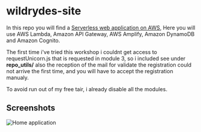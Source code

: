 # wildrydes-site

In this repo you will find a [Serverless web application on AWS](https://aws.amazon.com/getting-started/hands-on/build-serverless-web-app-lambda-apigateway-s3-dynamodb-cognito/),
Here you will use AWS Lambda, Amazon API Gateway, AWS Amplify, Amazon DynamoDB and Amazon Cognito.
 
The first time i've tried this workshop i couldnt get access to requestUnicorn.js that is requested in module 3, so i included see under **repo_utils/**
also the reception of the mail for validate the registration could not arrive the first time, and you will have to accept the registration manualy.

To avoid run out of my free tair, i already disable all the modules.

## Screenshots
![Home application](https://github.com/DanerSound/wildrydes-site/blob/main/repo_utils/img/wildride.PNG)
            
